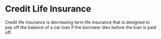 ---
---

# Credit Life Insurance

Credit life insurance is decreasing term life insurance that is designed to pay off the balance of a car loan if the borrower dies before the loan is paid off.
